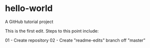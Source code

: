 # hello-world
A GitHub tutorial project

This is the first edit.
Steps to this point include:

  01 - Create repository
  02 - Create "readme-edits" branch off "master"
